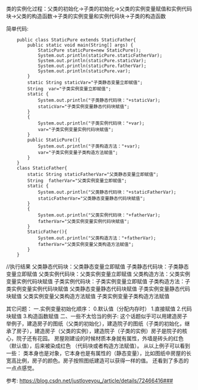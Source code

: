 类的实例化过程：父类的初始化->子类的初始化->父类的实例变量赋值和实例代码块->父类的构造函数->子类的实例变量和实例代码块->子类的构造函数

简单代码:


        public class StaticPure extends StaticFather{
            public static void main(String[] args) {
                StaticPure staticPure=new StaticPure();
                System.out.println(staticPure.staticFatherVar);
                System.out.println(staticPure.staticVar);
                System.out.println(staticPure.fatherVar);
                System.out.println(staticPure.var);
            }
            static String staticVar="子类静态变量立即赋值";
            String  var="子类实例变量立即赋值";
            static {
                System.out.println("子类静态代码块："+staticVar);
                staticVar="子类实例变量静态代码块赋值";
            }
            {
                System.out.println("子类实例代码块："+var);
                var="子类实例变量实例代码块赋值";
            }
            public StaticPure(){
                System.out.println("子类构造方法："+var);
                var="子类实例变量子类构造方法赋值";
            }
        }
        class StaticFather{
            static String staticFatherVar="父类静态变量立即赋值";
            String  fatherVar="父类实例变量立即赋值";
            static {
                System.out.println("父类静态代码块："+staticFatherVar);
                staticFatherVar="父类静态变量静态代码块赋值";
            }
            {
                System.out.println("父类实例代码块："+fatherVar);
                fatherVar="父类实例变量实例代码块赋值";
            }
            StaticFather(){
                System.out.println("父类构造方法："+fatherVar);
                fatherVar="父类实例变量父类构造方法赋值";
            }
        }
//执行结果
父类静态代码块：父类静态变量立即赋值
子类静态代码块：子类静态变量立即赋值
父类实例代码块：父类实例变量立即赋值
父类构造方法：父类实例变量实例代码块赋值
子类实例代码块：子类实例变量立即赋值
子类构造方法：子类实例变量实例代码块赋值
父类静态变量静态代码块赋值
子类实例变量静态代码块赋值
父类实例变量父类构造方法赋值
子类实例变量子类构造方法赋值

其它问题：
一.实例变量初始化顺序：
0.默认值（分配内存时）
1.直接赋值
2.代码块赋值
3.构造函数赋值
二、一些不太恰当的例子:
这个话题似乎可以用建造房子举例子，建造房子的图纸（父类的初始化），建造院子的图纸（子类的初始化，继承了房子），建造房子（父类的实例），建造院子（子类的实例）房子是院子的核心，院子还有花园。
房屋刚建设的时候材质本身就有属性，外墙是砖头的红色（默认值），后来被染成红色 （代码块或者构造方法赋值）。
从以上例子可以看到一些：
类本身也是对象，它本身也是有属性的（静态变量），比如图纸中房屋的长宽高比例，房子的颜色。房子按照图纸建造可以获得一样的值。
还看到了多态的一点点感觉。

参考: https://blog.csdn.net/justloveyou_/article/details/72466416###


